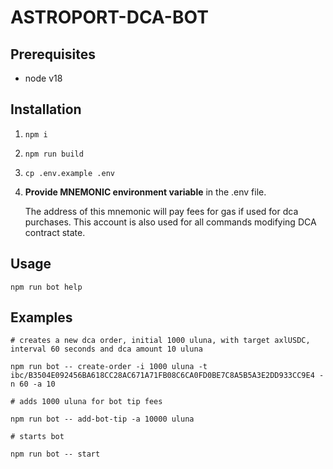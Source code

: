 ASTROPORT-DCA-BOT
===

Prerequisites
---

- node v18 

Installation
---

1. `npm i`
2. `npm run build`
3. `cp .env.example .env`
4. 
    **Provide MNEMONIC environment variable** in the .env file. 

    The address of this mnemonic will pay fees for gas if used for dca purchases. This account is also used for all commands modifying DCA contract state.

Usage
---

```
npm run bot help
```

Examples
---

```
# creates a new dca order, initial 1000 uluna, with target axlUSDC, interval 60 seconds and dca amount 10 uluna

npm run bot -- create-order -i 1000 uluna -t ibc/B3504E092456BA618CC28AC671A71FB08C6CA0FD0BE7C8A5B5A3E2DD933CC9E4 -n 60 -a 10
```

```
# adds 1000 uluna for bot tip fees

npm run bot -- add-bot-tip -a 10000 uluna
```

```
# starts bot

npm run bot -- start
```